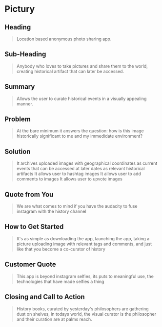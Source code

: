 # Pictury #

<!-- 
> This material was originally posted [here](http://www.quora.com/What-is-Amazons-approach-to-product-development-and-product-management). It is reproduced here for posterities sake.

There is an approach called "working backwards" that is widely used at Amazon. They work backwards from the customer, rather than starting with an idea for a product and trying to bolt customers onto it. While working backwards can be applied to any specific product decision, using this approach is especially important when developing new products or features.

For new initiatives a product manager typically starts by writing an internal press release announcing the finished product. The target audience for the press release is the new/updated product's customers, which can be retail customers or internal users of a tool or technology. Internal press releases are centered around the customer problem, how current solutions (internal or external) fail, and how the new product will blow away existing solutions.

If the benefits listed don't sound very interesting or exciting to customers, then perhaps they're not (and shouldn't be built). Instead, the product manager should keep iterating on the press release until they've come up with benefits that actually sound like benefits. Iterating on a press release is a lot less expensive than iterating on the product itself (and quicker!).

If the press release is more than a page and a half, it is probably too long. Keep it simple. 3-4 sentences for most paragraphs. Cut out the fat. Don't make it into a spec. You can accompany the press release with a FAQ that answers all of the other business or execution questions so the press release can stay focused on what the customer gets. My rule of thumb is that if the press release is hard to write, then the product is probably going to suck. Keep working at it until the outline for each paragraph flows. 

Oh, and I also like to write press-releases in what I call "Oprah-speak" for mainstream consumer products. Imagine you're sitting on Oprah's couch and have just explained the product to her, and then you listen as she explains it to her audience. That's "Oprah-speak", not "Geek-speak".

Once the project moves into development, the press release can be used as a touchstone; a guiding light. The product team can ask themselves, "Are we building what is in the press release?" If they find they're spending time building things that aren't in the press release (overbuilding), they need to ask themselves why. This keeps product development focused on achieving the customer benefits and not building extraneous stuff that takes longer to build, takes resources to maintain, and doesn't provide real customer benefit (at least not enough to warrant inclusion in the press release).
 -->
 
## Heading ##
  > Location based anonymous photo sharing app.
## Sub-Heading ##
  > Anybody who loves to take pictures and share them to the world, creating historical artifact that can later be accessed.
## Summary ##
  > Allows the user to curate historical events in a visually appealing manner.
## Problem ##
  > At the bare minimum it answers the question:  how is this image historically significant to me and my immedidate environment?
## Solution ##
  > It archives uploaded images with geographical coordinates as current events that can be accessed at later dates as relevant historical artifacts
    It allows user to hashtag images
    It allows user to add comments to images
    It allows user to upvote images
## Quote from You ##
  > We are what comes to mind if you have the audacity to fuse instagram with the history channel
## How to Get Started ##
  > It's as simple as downloading the app, launching the app, taking a picture uploading image with relevant tags and comments, and just like that you become a co-curator of history
## Customer Quote ##
  > This app is beyond instagram selfies, its puts to meaningful use, the technologies that have made selfies a thing
## Closing and Call to Action ##
  > History books, curated by yesterday's philosophers are gathering dust on shelves, in todays world, the visual curator is the philosopher and their curation are at palms reach.
